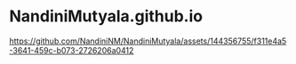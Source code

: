 # NandiniMutyala.github.io

https://github.com/NandiniNM/NandiniMutyala/assets/144356755/f311e4a5-3641-459c-b073-2726206a0412


